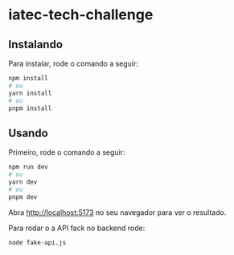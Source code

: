 # iatec-tech-challenge

## Instalando

Para instalar, rode o comando a seguir:

```bash
npm install
# ou
yarn install
# ou
pnpm install
```

## Usando

Primeiro, rode o comando a seguir:

```bash
npm run dev
# ou
yarn dev
# ou
pnpm dev
```

Abra [http://localhost:5173](http://localhost:5173) no seu navegador para ver o resultado.

Para rodar o a API fack no backend rode:

```base
node fake-api.js
```
